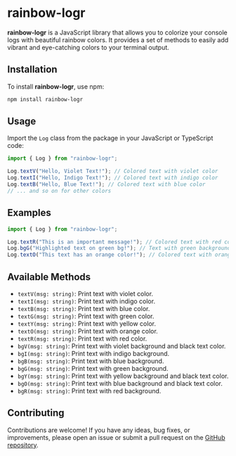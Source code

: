 # rainbow-logr

**rainbow-logr** is a JavaScript library that allows you to colorize your console logs with beautiful rainbow colors. It provides a set of methods to easily add vibrant and eye-catching colors to your terminal output.

## Installation

To install **rainbow-logr**, use npm:

```bash
npm install rainbow-logr
```

## Usage

Import the `Log` class from the package in your JavaScript or TypeScript code:

```javascript
import { Log } from "rainbow-logr";

Log.textV("Hello, Violet Text!"); // Colored text with violet color
Log.textI("Hello, Indigo Text!"); // Colored text with indigo color
Log.textB("Hello, Blue Text!"); // Colored text with blue color
// ... and so on for other colors
```

## Examples

```javascript
import { Log } from "rainbow-logr";

Log.textR("This is an important message!"); // Colored text with red color
Log.bgG("Highlighted text on green bg!"); // Text with green background and black text color
Log.textO("This text has an orange color!"); // Colored text with orange color
```

## Available Methods

- `textV(msg: string)`: Print text with violet color.
- `textI(msg: string)`: Print text with indigo color.
- `textB(msg: string)`: Print text with blue color.
- `textG(msg: string)`: Print text with green color.
- `textY(msg: string)`: Print text with yellow color.
- `textO(msg: string)`: Print text with orange color.
- `textR(msg: string)`: Print text with red color.
- `bgV(msg: string)`: Print text with violet background and black text color.
- `bgI(msg: string)`: Print text with indigo background.
- `bgB(msg: string)`: Print text with blue background.
- `bgG(msg: string)`: Print text with green background.
- `bgY(msg: string)`: Print text with yellow background and black text color.
- `bgO(msg: string)`: Print text with blue background and black text color.
- `bgR(msg: string)`: Print text with red background.

## Contributing

Contributions are welcome! If you have any ideas, bug fixes, or improvements, please open an issue or submit a pull request on the <a href="https://github.com/Avinash905/rainbow-logr" target="blank">GitHub repository</a>.
